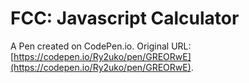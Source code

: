 # FCC: Javascript Calculator

A Pen created on CodePen.io. Original URL: [https://codepen.io/Ry2uko/pen/GREORwE](https://codepen.io/Ry2uko/pen/GREORwE).


